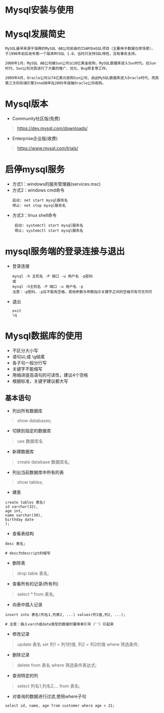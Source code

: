 Mysql安装与使用
==

# Mysql发展简史
```text
MySQL最早来源于瑞典的MySQL AB公司前身的ISAM与mSQL项目（主要用于数据仓库场景），
于1996年前后发布第一个版本MYSQL 1.0，当时只支持SQL特性，没有事务支持。

2008年1月，MySQL AB公司被Sun公司以10亿美金收购，MySQL数据库进入Sun时代。在Sun时代，Sun公司对其进行了大量的推广、优化、Bug修复等工作。

2009年4月，Oracle公司以74亿美元收购Sun公司，自此MySQL数据库进入Oracle时代，而其第三方的存储引擎InnoDB早在2005年就被Oracle公司收购。
```

# Mysql版本
* Community社区版(免费)
>https://dev.mysql.com/downloads/
* Enterprise企业版(收费)
>https://www.mysql.com/trials/

# 启停mysql服务
* 方式1：windows的服务管理器(services.msc)
* 方式2：windows cmd命令
    ```text
    启动: net start mysql服务名
    停止: net stop mysql服务名
    ```
* 方式3：linux shell命令
    ```text
     启动: systemctl start mysql服务名
     停止: systemctl start mysql服务名
    ```
# mysql服务端的登录连接与退出
* 登录连接
    ```text
    mysql -h 主机名 -P 端口 -u 用户名 -p密码
    或
    mysql -h主机名 -P 端口 -u 用户名 -p
    注意：-p密码，-p后不能有空格，其他参数与参数指示关键字之间的空格可有可无均可
    ```
* 退出
    ```text
    exit
    \q
    ```

# Mysql数据库的使用
* 不区分大小写
* 语句以;或 \g结尾
* 各子句一般分行写
* 关键字不能缩写
* 用缩进提高语句的可读性，建议4个空格
* 根据标准，关键字建议都大写

## 基本语句
* 列出所有数据库
>show databases;

* 切换到指定的数据库
>use 数据库名

* 新建数据库
>create database 数据库名;

* 列出当前数据库中所有的表
>show tables;

* 建表
```text
create tables 表名(
id varchar(32),
age int,
name varchar(30),
birthday date
);

```

* 查看表结构
```text
desc 表名;

# desc为descript的缩写
``` 

* 删除表
>drop table 表名;

* 查看所有的记录(所有列)
>select * from 表名;

* 向表中插入记录
```text
insert into 表名(列名1,列表2, ...) values(列1值,列2, ...);

# 注意：插入varch或date类型的数据时要用单引号（''）引起来
```

* 修改记录
>update 表名 set 列1 = 列1的值, 列2 = 列2的值 where 筛选条件;

* 删除记录
>delete from 表名 where 筛选条件表达式;

* 查询特定的列
>select 列名1,列名2,... from 表名;

* 对查询的数据进行过滤,使用where子句
```text
select id, name, age from customer where age > 21;
```








